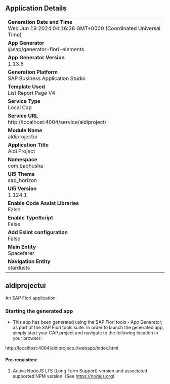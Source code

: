 ## Application Details
|               |
| ------------- |
|**Generation Date and Time**<br>Wed Jun 19 2024 04:16:38 GMT+0000 (Coordinated Universal Time)|
|**App Generator**<br>@sap/generator-fiori-elements|
|**App Generator Version**<br>1.13.6|
|**Generation Platform**<br>SAP Business Application Studio|
|**Template Used**<br>List Report Page V4|
|**Service Type**<br>Local Cap|
|**Service URL**<br>http://localhost:4004/service/aldiproject/
|**Module Name**<br>aldiprojectui|
|**Application Title**<br>Aldi Project|
|**Namespace**<br>com.badhusha|
|**UI5 Theme**<br>sap_horizon|
|**UI5 Version**<br>1.124.1|
|**Enable Code Assist Libraries**<br>False|
|**Enable TypeScript**<br>False|
|**Add Eslint configuration**<br>False|
|**Main Entity**<br>Spacefarer|
|**Navigation Entity**<br>stardusts|

## aldiprojectui

An SAP Fiori application.

### Starting the generated app

-   This app has been generated using the SAP Fiori tools - App Generator, as part of the SAP Fiori tools suite.  In order to launch the generated app, simply start your CAP project and navigate to the following location in your browser:

http://localhost:4004/aldiprojectui/webapp/index.html

#### Pre-requisites:

1. Active NodeJS LTS (Long Term Support) version and associated supported NPM version.  (See https://nodejs.org)


